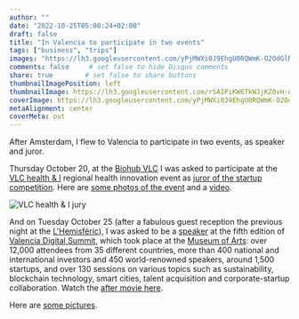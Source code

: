 ```yaml
---
author: ""
date: "2022-10-25T05:00:24+02:00"
draft: false
title: "In Valencia to participate in two events"
tags: ["business", "trips"]
images: "https://lh3.googleusercontent.com/yPjMWXi0J9EhgU0RQWmK-O2OdGlNBqSQcfEWXKHk85Qo4h4Or1VgGNcEC_cWl9RSe6SWhkhFsculwbiK1ci4R_L3BDUJLxJPvMZ5ZTNigomf-vwZpR6Cwph9NVZdLXVKlEhSgBIoBg0=w2400"
comments: false     # set false to hide Disqus comments
share: true        # set false to share buttons
thumbnailImagePosition: left
thumbnailImage: https://lh3.googleusercontent.com/r5AIPiKW6TkWJjKZ0vH-AGy6rPv0yvVcMlCcQk4ucMpqeMizC-1NLoC3BawcmgRwr7e7gTLU2_INbxwWasOiiDaelqAgGMC7QU87OulK9a_sSCyhdW9ozGpyCPI4Q0BUiHUBlIVtahk=w2400
coverImage: https://lh3.googleusercontent.com/yPjMWXi0J9EhgU0RQWmK-O2OdGlNBqSQcfEWXKHk85Qo4h4Or1VgGNcEC_cWl9RSe6SWhkhFsculwbiK1ci4R_L3BDUJLxJPvMZ5ZTNigomf-vwZpR6Cwph9NVZdLXVKlEhSgBIoBg0=w2400
metaAlignment: center
coverMeta: out
---
```


After Amsterdam, I flew to Valencia to participate in two events, as speaker and juror.

<!--more-->

Thursday October 20, at the [Biohub VLC](https://biohubvlc.es/) I was asked to participate at the [VLC health & I](https://vlchealth.com/) regional health innovation event as [juror of the startup competition](https://vlchealth.com/jurado/). Here are [some photos of the event](https://vlchealth.com/galeria/) and a [video](https://youtu.be/aFCY6kU3IC0).

![VLC health & I jury](https://vlchealth.com/wp-content/uploads/2022/11/VLChealth_I_web-138.jpg)

And on Tuesday October 25 (after a fabulous guest reception the previous night at the [L'Hemisfèric](https://www.cac.es/en/hemisferic/descubre-el-hemisferic/descubre-el-hemisferic.html)), I was asked to be a [speaker](https://valenciadigitalsummit.com/speakers/) at the fifth edition of [Valencia Digital Summit](https://valenciadigitalsummit.com/), which took place at the [Museum of Arts](https://www.cac.es/en/museu-de-les-ciencies/museu-de-les-ciencies/descubre-el-museu.html): over 12,000 attendees from 35 different countries, more than 400 national and international investors and 450 world-renowned speakers, around 1,500 startups, and over 130 sessions on various topics such as sustainability, blockchain technology, smart cities, talent acquisition and corporate-startup collaboration. Watch the [after movie here](https://www.youtube.com/watch?v=OxKYBDuHOPw).

Here are [some pictures](https://photos.app.goo.gl/e3CJnZS32J7h4T1W8).
